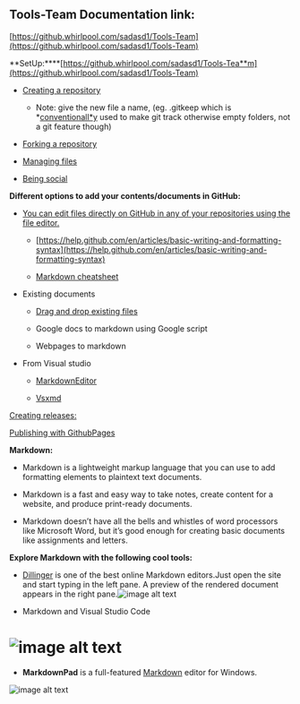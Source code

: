 ## **Tools-Team Documentation link:**

[https://github.whirlpool.com/sadasd1/Tools-Team](https://github.whirlpool.com/sadasd1/Tools-Team)

**SetUp:****[https://github.whirlpool.com/sadasd1/Tools-Tea**m](https://github.whirlpool.com/sadasd1/Tools-Team)

* [Creating a repository ](https://help.github.com/en/articles/create-a-repo)

    * Note:  give the new file a name, (eg. .gitkeep which is *[conventionall*y](https://stackoverflow.com/a/7229996) used to make git track otherwise empty folders, not a git feature though)

* [Forking a repository](https://help.github.com/en/articles/fork-a-repo)

* [Managing files](https://help.github.com/en/articles/managing-files-on-github/)

* [Being social](https://help.github.com/en/articles/be-social)

**Different options to add your contents/documents  in GitHub:**

* [You can edit files directly on GitHub in any of your repositories using the file editor.](https://help.github.com/en/articles/editing-files-in-your-repository)

    * [https://help.github.com/en/articles/basic-writing-and-formatting-syntax](https://help.github.com/en/articles/basic-writing-and-formatting-syntax)

    * [Markdown cheatsheet](https://github.com/adam-p/markdown-here/wiki/Markdown-Cheatsheet)

* Existing documents

    * [Drag and drop existing files](https://help.github.com/en/articles/adding-a-file-to-a-repository)

    * Google docs to markdown using Google script

    * Webpages to markdown

* From Visual studio

    * [MarkdownEditor](https://github.com/madskristensen/MarkdownEditor)

    * [Vsxmd](https://github.com/lijunle/Vsxmd)

[Creating releases:](https://help.github.com/en/articles/creating-releases)

[Publishing with GithubPages](https://github.blog/2016-12-09-publishing-with-github-pages-now-as-easy-as-1-2-3/)

**Markdown:**

* Markdown is a lightweight markup language that you can use to add formatting elements to plaintext text documents.

* Markdown is a fast and easy way to take notes, create content for a website, and produce print-ready documents.

* Markdown doesn’t have all the bells and whistles of word processors like Microsoft Word, but it’s good enough for creating basic documents like assignments and letters.

**Explore Markdown with the following cool tools:**

*  [Dillinger](https://dillinger.io/) is one of the best online Markdown editors.Just open the site and start typing in the left pane. A preview of the rendered document appears in the right pane.![image alt text](image_0.png)

* Markdown and Visual Studio Code

# ![image alt text](image_1.png)

* **MarkdownPad** is a full-featured [Markdown](http://markdownpad.com/#whatIsMarkdown) editor for Windows.

![image alt text](image_2.png)


